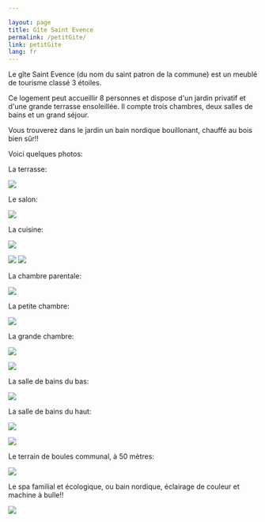 ```yaml
---

layout: page
title: Gîte Saint Evence
permalink: /petitGite/
link: petitGite
lang: fr
---
```

Le gîte Saint Evence (du nom du saint patron de la commune) est un meublé de tourisme classé 3 étoiles.

Ce logement peut accueillir 8 personnes et dispose d'un jardin privatif et  d'une grande terrasse ensoleillée. Il compte trois chambres, deux salles de bains et un grand séjour.

Vous trouverez dans le jardin un bain nordique bouillonant, chauffé au bois bien sûr!!

Voici quelques photos:

La terrasse:

![](/images/petitGite/20160915_terrasse.jpg )

Le salon:

![](/images/petitGite/20160816_salon.jpg )

La cuisine:

![](/images/petitGite/20160915_cuisine.jpg )

![](/images/petitGite/20160915_cuisine2.jpg )
![](/images/petitGite/20160915_cuisine3.jpg )

La chambre parentale:

![](/images/petitGite/20160816_lit2places.jpg )

La petite chambre:

![](/images/petitGite/20160816_litsJumeaux.jpg )

La grande chambre:

![](/images/petitGite/20160816_chambre3.jpg )

![](/images/petitGite/20160816_chambre3-2.jpg )

La salle de bains du bas:

![](/images/petitGite/20160915_douche.jpg )

La salle de bains du haut:

![](/images/petitGite/20160915_sdb-haut.jpg )

![](/images/petitGite/20160915_baignoire.jpg )

Le terrain de boules communal, à 50 mètres:

![](/images/petitGite/.jpg )

Le spa familial et écologique, ou bain nordique, éclairage de couleur et machine à bulle!!

![](/images/petitGite/spa.jpg )

